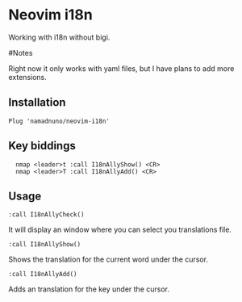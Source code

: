 # Neovim i18n

Working with i18n without bigi.

#Notes

Right now it only works with yaml files, but I have plans to add more extensions.

## Installation

```vim
Plug 'namadnuno/neovim-i18n'
```

## Key biddings

```vim
  nmap <leader>t :call I18nAllyShow() <CR>
  nmap <leader>T :call I18nAllyAdd() <CR>
```

## Usage

```vim
:call I18nAllyCheck()
```
It will display an window where you can select you translations file.

```vim
:call I18nAllyShow()
```
Shows the translation for the current word under the cursor.

```vim
:call I18nAllyAdd()
```
Adds an translation for the key under the cursor.


